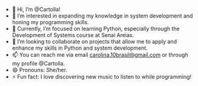 - 👋 Hi, I’m @Cartolla!
- 👀 I’m interested in expanding my knowledge in system development and honing my programming skills.
- 🌱 Currently, I’m focused on learning Python, especially through the Development of Systems course at Senai Areias.
- 💞️ I’m looking to collaborate on projects that allow me to apply and enhance my skills in Python and system development.
- 📫 You can reach me via email carolina.10brasil@gmail.com or through my profile @Cartolla.
- 😄 Pronouns: She/her.
- ⚡ Fun fact: I love discovering new music to listen to while programming!



<!---
Cartolla/Cartolla is a ✨ special ✨ repository because its `README.md` (this file) appears on your GitHub profile.
You can click the Preview link to take a look at your changes.
--->
